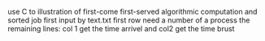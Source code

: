 use C to illustration of first-come first-served algorithmic computation and sorted job first
input by text.txt 
first row need a number of a process
the remaining lines: col 1 get the time arrivel and col2 get the time brust